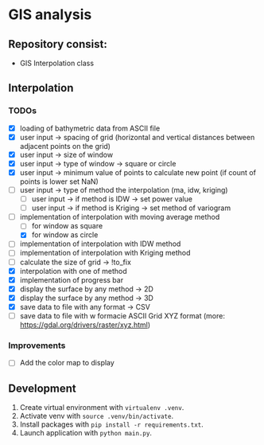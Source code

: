 # GIS analysis

## Repository consist:
- GIS Interpolation class

## Interpolation
### TODOs

- [x] loading of bathymetric data from ASCII file
- [x] user input -> spacing of grid (horizontal and vertical distances between adjacent points on the grid)
- [x] user input -> size of window
- [x] user input -> type of window -> square or circle
- [x] user input -> minimum value of points to calculate new point (if count of points is lower set NaN)
- [ ] user input -> type of method the interpolation (ma, idw, kriging)
    - [ ] user input -> if method is IDW -> set power value
    - [ ] user input -> if method is Kriging -> set method of variogram
- [ ] implementation of interpolation with moving average method
    - [ ] for window as square
    - [x] for window as circle
- [ ] implementation of interpolation with IDW method
- [ ] implementation of interpolation with Kriging method
- [ ] calculate the size of grid -> !to_fix
- [x] interpolation with one of method
- [x] implementation of progress bar
- [x] display the surface by any method -> 2D
- [x] display the surface by any method -> 3D
- [x] save data to file with any format -> CSV
- [ ] save data to file with w formacie ASCII Grid XYZ format (more: https://gdal.org/drivers/raster/xyz.html)

### Improvements
- [ ] Add the color map to display

## Development

1. Create virtual environment with `virtualenv .venv`.
2. Activate venv with `source .venv/bin/activate`.
3. Install packages with `pip install -r requirements.txt`.
4. Launch application with `python main.py`.
